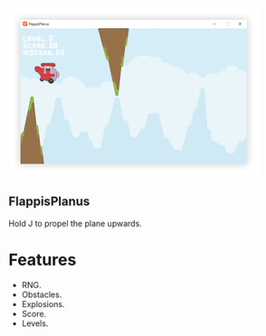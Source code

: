 <img src="https://raw.githubusercontent.com/mikhail-alekseev/FlappisPlanus/master/flappisplanus.screenshot.png" alt="FlappisPlanus screenshot" width="442" height="299" />

## FlappisPlanus
Hold J to propel the plane upwards.

# Features
* RNG.
* Obstacles.
* Explosions.
* Score.
* Levels.
